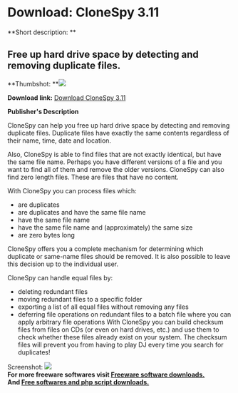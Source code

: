 # Download: CloneSpy 3.11

**Short description: **

## Free up hard drive space by detecting and removing duplicate files.

  
**Thumbshot: **![](http://www.freewarefiles.com/screenshot/clonespy_md.jpg)   
  
**Download link:** [Download CloneSpy 3.11](http://freesoftwares.boysofts.com/CloneSpy_program_19152.html)  
  

**Publisher's Description**  
  

CloneSpy can help you free up hard drive space by detecting and removing
duplicate files. Duplicate files have exactly the same contents regardless of
their name, time, date and location.

Also, CloneSpy is able to find files that are not exactly identical, but have
the same file name. Perhaps you have different versions of a file and you want
to find all of them and remove the older versions. CloneSpy can also find zero
length files. These are files that have no content.

With CloneSpy you can process files which:

  * are duplicates 
  * are duplicates and have the same file name 
  * have the same file name 
  * have the same file name and (approximately) the same size 
  * are zero bytes long 

CloneSpy offers you a complete mechanism for determining which duplicate or
same-name files should be removed. It is also possible to leave this decision
up to the individual user.

CloneSpy can handle equal files by:

  * deleting redundant files 
  * moving redundant files to a specific folder 
  * exporting a list of all equal files without removing any files 
  * deferring file operations on redundant files to a batch file where you can apply arbitrary file operations 
With CloneSpy you can build checksum files from files on CDs (or even on hard
drives, etc.) and use them to check whether these files already exist on your
system. The checksum files will prevent you from having to play DJ every time
you search for duplicates!

  
  
Screenshot: ![](http://www.freewarefiles.com/screenshot/clonespy.jpg)  
**For more freeware softwares visit [Freeware software downloads.](http://freesoftwares.boysofts.com/)**   
**And [Free softwares and php script downloads.](http://www.boysofts.com/)**

